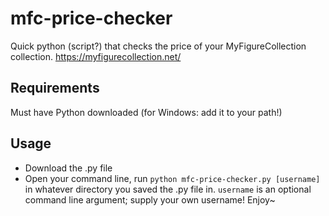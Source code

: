 # mfc-price-checker
Quick python (script?) that checks the price of your MyFigureCollection collection. https://myfigurecollection.net/

## Requirements
Must have Python downloaded (for Windows: add it to your path!)

## Usage
- Download the .py file
- Open your command line, run ``python mfc-price-checker.py [username]`` in whatever directory you saved the .py file in. ``username`` is an optional command line argument; supply your own username!
Enjoy~
